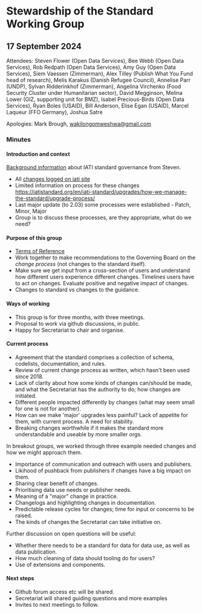 # Stewardship of the Standard Working Group

## 17 September 2024

Attendees: Steven Flower (Open Data Services), Bee Webb (Open Data Services), Rob Redpath (Open Data Services), Amy Guy (Open Data Services), Siem Vaessen (Zimmerman), Alex Tilley (Publish What You Fund head of research), Melis Karakus (Danish Refugee Council), Annelise Parr (UNDP), Sylvan Ridderinkhof (Zimmerman), Angelina Virchenko (Food Security Cluster under Humanitarian sector), David Megginson, Melina Lower (GIZ, supporting unit for BMZ), Isabel Precious-Birds (Open Data Services), Ryan Boles (USAID), Bill Anderson, Elise Egan (USAID), Marcel Laqueur (FFO Germany), Joshua Satre

Apologies: Mark Brough, wakilongomweshwa@gmail.com

### Minutes

#### Introduction and context

[Background information](https://docs.google.com/presentation/d/1logmF-5Hr5APJtY0bhb08-gc5UP1MAfgLs1-RHiLvhM/edit#slide=id.p1) about IATI standard governance from Steven.

* All [changes logged on iati site](https://iatistandard.org/en/iati-standard/upgrades/upgrade-changelogs/)
* Limited information on process for these changes https://iatistandard.org/en/iati-standard/upgrades/how-we-manage-the-standard/upgrade-process/ 
* Last major update (to 2.03) some processes were established - Patch, Minor, Major
* Group is to discuss these processes, are they appropriate, what do we need?

#### Purpose of this group

* [Terms of Reference](https://drive.google.com/file/d/1L4tOQ2UhJAN87_qmUZZ8gx70qxCovXWc/view)
* Work together to make recommendations to the Governing Board on the _change process_ (not changes to the standard itself).
* Make sure we get input from a cross-section of users and understand how different users experience different changes. Timelines users have to act on changes. Evaluate positive and negative impact of changes.
* Changes to standard vs changes to the guidance.

#### Ways of working

* This group is for three months, with three meetings.
* Proposal to work via github discussions, in public.
* Happy for Secretariat to chair and organise.

#### Current process

* Agreement that the standard comprises a collection of schema, codelists, documentation, and rules.
* Review of current change process as written, which hasn't been used since 2018.
* Lack of clarity about how some kinds of changes can/should be made, and what the Secretariat has the authority to do; how changes are initiated.
* Different people impacted differently by changes (what may seem small for one is not for another).
* How can we make 'major' upgrades less painful? Lack of appetite for them, with current process. A need for stability.
* Breaking changes worthwhile if it makes the standard more understandable and useable by more smaller orgs.

In breakout groups, we worked through three example needed changes and how we might approach them.

* Importance of communication and outreach with users and publishers.
* Likihood of pushback from publishers if changes have a big impact on them.
* Sharing clear benefit of changes.
* Prioritising data use needs or publisher needs.
* Meaning of a "major" change in practice.
* Changelogs and highlighting changes in documentation.
* Predictable release cycles for changes; time for input or concerns to be raised.
* The kinds of changes the Secretariat can take initiative on.

Further discussion on open questions will be useful:

* Whether there needs to be a standard for data for data use, as well as data publication.
* How much cleaning of data should tooling do for users?
* Use of extensions and components.

#### Next steps

* Github forum access etc will be shared.
* Secretariat will shared guiding questions and more examples
* Invites to next meetings to follow.
